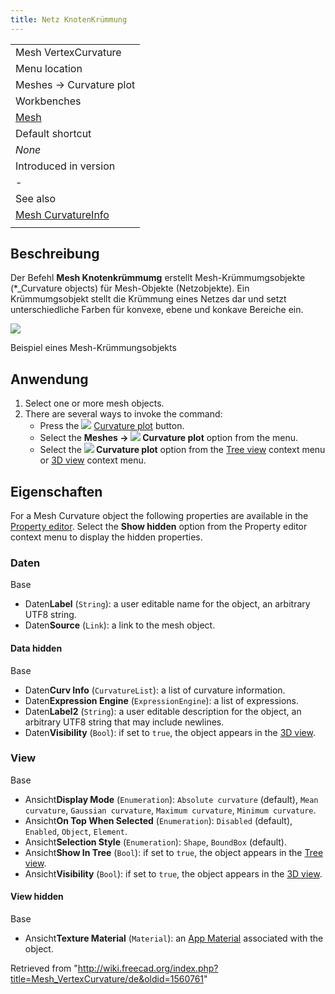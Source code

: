 ```yaml
---
title: Netz KnotenKrümmung
---
```


|                                                                |
| -------------------------------------------------------------- |
| Mesh VertexCurvature                                           |
| Menu location                                                  |
| Meshes → Curvature plot                                        |
| Workbenches                                                    |
| [Mesh](/Mesh_Workbench "Mesh Workbench")                       |
| Default shortcut                                               |
| _None_                                                         |
| Introduced in version                                          |
| -                                                              |
| See also                                                       |
| [Mesh CurvatureInfo](/Mesh_CurvatureInfo "Mesh CurvatureInfo") |
|                                                                |

## Beschreibung

Der Befehl **Mesh Knotenkrümmumg** erstellt Mesh-Krümmumgsobjekte (\*\_Curvature objects) für Mesh-Objekte (Netzobjekte). Ein Krümmumgsobjekt stellt die Krümmung eines Netzes dar und setzt unterschiedliche Farben für konvexe, ebene und konkave Bereiche ein.

![](/images/Mesh_VertexCurvature_example.png)

Beispiel eines Mesh-Krümmungsobjekts

## Anwendung

1. Select one or more mesh objects.
2. There are several ways to invoke the command:
   - Press the ![](/images/Mesh_VertexCurvature.svg) [Curvature plot](/Mesh_VertexCurvature "Mesh VertexCurvature") button.
   - Select the **Meshes → ![](/images/Mesh_VertexCurvature.svg) Curvature plot** option from the menu.
   - Select the **![](/images/Mesh_VertexCurvature.svg) Curvature plot** option from the [Tree view](/Tree_view "Tree view") context menu or [3D view](/3D_view "3D view") context menu.

## Eigenschaften

For a Mesh Curvature object the following properties are available in the [Property editor](/Property_editor "Property editor"). Select the **Show hidden** option from the Property editor context menu to display the hidden properties.

### Daten

Base

- Daten**Label** (`String`): a user editable name for the object, an arbitrary UTF8 string.
- Daten**Source** (`Link`): a link to the mesh object.

#### Data hidden

Base

- Daten**Curv Info** (`CurvatureList`): a list of curvature information.
- Daten**Expression Engine** (`ExpressionEngine`): a list of expressions.
- Daten**Label2** (`String`): a user editable description for the object, an arbitrary UTF8 string that may include newlines.
- Daten**Visibility** (`Bool`): if set to `true`, the object appears in the [3D view](/3D_view "3D view").

### View

Base

- Ansicht**Display Mode** (`Enumeration`): `Absolute curvature` (default), `Mean curvature`, `Gaussian curvature`, `Maximum curvature`, `Minimum curvature`.
- Ansicht**On Top When Selected** (`Enumeration`): `Disabled` (default), `Enabled`, `Object`, `Element`.
- Ansicht**Selection Style** (`Enumeration`): `Shape`, `BoundBox` (default).
- Ansicht**Show In Tree** (`Bool`): if set to `true`, the object appears in the [Tree view](/Tree_view "Tree view").
- Ansicht**Visibility** (`Bool`): if set to `true`, the object appears in the [3D view](/3D_view "3D view").

#### View hidden

Base

- Ansicht**Texture Material** (`Material`): an [App Material](/index.php?title=App_Material&action=edit&redlink=1 "App Material (page does not exist)") associated with the object.

Retrieved from "<http://wiki.freecad.org/index.php?title=Mesh_VertexCurvature/de&oldid=1560761>"
